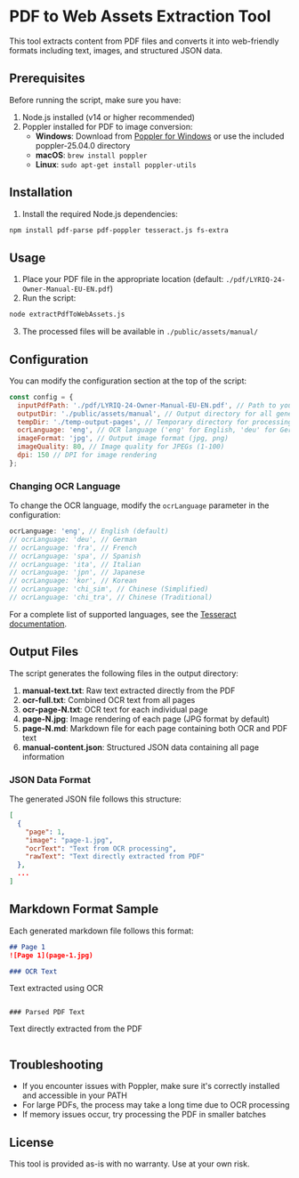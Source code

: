 # PDF to Web Assets Extraction Tool

This tool extracts content from PDF files and converts it into web-friendly formats including text, images, and structured JSON data.

## Prerequisites

Before running the script, make sure you have:

1. Node.js installed (v14 or higher recommended)
2. Poppler installed for PDF to image conversion:
   - **Windows**: Download from [Poppler for Windows](https://blog.alivate.com.au/poppler-windows/) or use the included poppler-25.04.0 directory
   - **macOS**: `brew install poppler`
   - **Linux**: `sudo apt-get install poppler-utils`

## Installation

1. Install the required Node.js dependencies:

```bash
npm install pdf-parse pdf-poppler tesseract.js fs-extra
```

## Usage

1. Place your PDF file in the appropriate location (default: `./pdf/LYRIQ-24-Owner-Manual-EU-EN.pdf`)
2. Run the script:

```bash
node extractPdfToWebAssets.js
```

3. The processed files will be available in `./public/assets/manual/`

## Configuration

You can modify the configuration section at the top of the script:

```javascript
const config = {
  inputPdfPath: './pdf/LYRIQ-24-Owner-Manual-EU-EN.pdf', // Path to your input PDF
  outputDir: './public/assets/manual', // Output directory for all generated files
  tempDir: './temp-output-pages', // Temporary directory for processing
  ocrLanguage: 'eng', // OCR language ('eng' for English, 'deu' for German, etc.)
  imageFormat: 'jpg', // Output image format (jpg, png)
  imageQuality: 80, // Image quality for JPEGs (1-100)
  dpi: 150 // DPI for image rendering
};
```

### Changing OCR Language

To change the OCR language, modify the `ocrLanguage` parameter in the configuration:

```javascript
ocrLanguage: 'eng', // English (default)
// ocrLanguage: 'deu', // German
// ocrLanguage: 'fra', // French
// ocrLanguage: 'spa', // Spanish
// ocrLanguage: 'ita', // Italian
// ocrLanguage: 'jpn', // Japanese
// ocrLanguage: 'kor', // Korean
// ocrLanguage: 'chi_sim', // Chinese (Simplified)
// ocrLanguage: 'chi_tra', // Chinese (Traditional)
```

For a complete list of supported languages, see the [Tesseract documentation](https://tesseract-ocr.github.io/tessdoc/Data-Files-in-different-versions.html).

## Output Files

The script generates the following files in the output directory:

1. **manual-text.txt**: Raw text extracted directly from the PDF
2. **ocr-full.txt**: Combined OCR text from all pages
3. **ocr-page-N.txt**: OCR text for each individual page
4. **page-N.jpg**: Image rendering of each page (JPG format by default)
5. **page-N.md**: Markdown file for each page containing both OCR and PDF text
6. **manual-content.json**: Structured JSON data containing all page information

### JSON Data Format

The generated JSON file follows this structure:

```json
[
  {
    "page": 1,
    "image": "page-1.jpg",
    "ocrText": "Text from OCR processing",
    "rawText": "Text directly extracted from PDF"
  },
  ...
]
```

## Markdown Format Sample

Each generated markdown file follows this format:

```markdown
## Page 1
![Page 1](page-1.jpg)

### OCR Text
```
Text extracted using OCR
```

### Parsed PDF Text
```
Text directly extracted from the PDF
```
```

## Troubleshooting

- If you encounter issues with Poppler, make sure it's correctly installed and accessible in your PATH
- For large PDFs, the process may take a long time due to OCR processing
- If memory issues occur, try processing the PDF in smaller batches

## License

This tool is provided as-is with no warranty. Use at your own risk. 